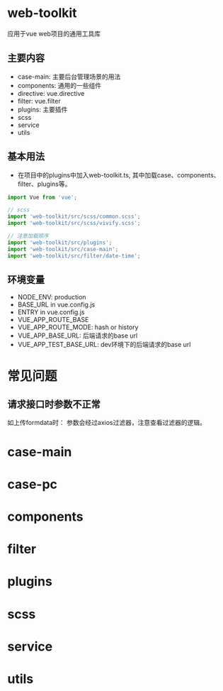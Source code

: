 # web-toolkit

应用于vue web项目的通用工具库

## 主要内容

- case-main: 主要后台管理场景的用法
- components: 通用的一些组件
- directive: vue.directive
- filter: vue.filter
- plugins: 主要插件
- scss
- service
- utils

## 基本用法

- 在项目中的plugins中加入web-toolkit.ts, 其中加载case、components、filter、plugins等。

```typescript
import Vue from 'vue';

// scss
import 'web-toolkit/src/scss/common.scss';
import 'web-toolkit/src/scss/vivify.scss';

// 注意加载顺序
import 'web-toolkit/src/plugins';
import 'web-toolkit/src/case-main';
import 'web-toolkit/src/filter/date-time';

```

## 环境变量

- NODE_ENV: production
- BASE_URL in vue.config.js
- ENTRY in vue.config.js
- VUE_APP_ROUTE_BASE
- VUE_APP_ROUTE_MODE: hash or history
- VUE_APP_BASE_URL: 后端请求的base url
- VUE_APP_TEST_BASE_URL: dev环境下的后端请求的base url

# 常见问题

## 请求接口时参数不正常

如上传formdata时：
参数会经过axios过滤器，注意查看过滤器的逻辑。

# case-main

# case-pc

# components
# filter
# plugins
# scss
# service
# utils
